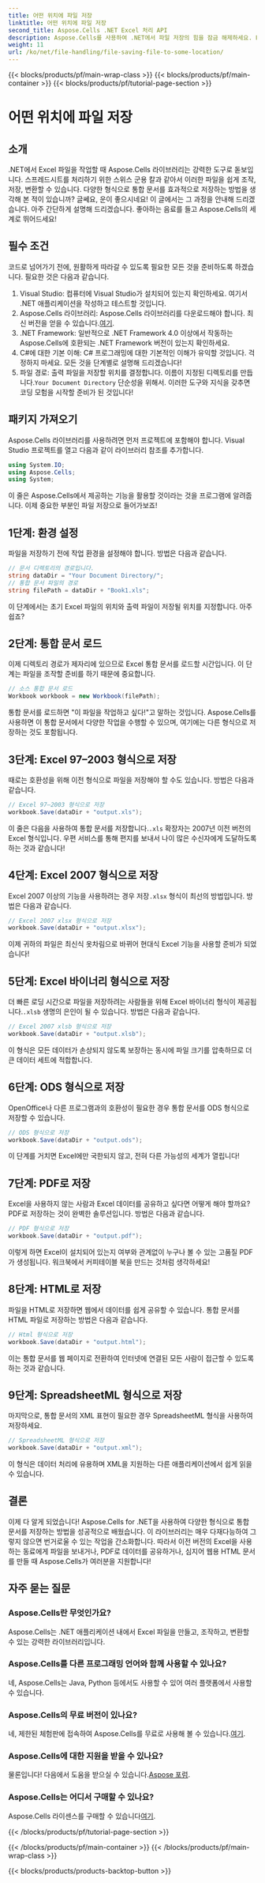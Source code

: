 ```yaml
---
title: 어떤 위치에 파일 저장
linktitle: 어떤 위치에 파일 저장
second_title: Aspose.Cells .NET Excel 처리 API
description: Aspose.Cells를 사용하여 .NET에서 파일 저장의 힘을 잠금 해제하세요. Excel 파일을 여러 형식으로 손쉽게 저장하는 방법을 알아보세요.
weight: 11
url: /ko/net/file-handling/file-saving-file-to-some-location/
---
```


{{< blocks/products/pf/main-wrap-class >}}
{{< blocks/products/pf/main-container >}}
{{< blocks/products/pf/tutorial-page-section >}}

# 어떤 위치에 파일 저장

## 소개
.NET에서 Excel 파일을 작업할 때 Aspose.Cells 라이브러리는 강력한 도구로 돋보입니다. 스프레드시트를 처리하기 위한 스위스 군용 칼과 같아서 이러한 파일을 쉽게 조작, 저장, 변환할 수 있습니다. 다양한 형식으로 통합 문서를 효과적으로 저장하는 방법을 생각해 본 적이 있습니까? 글쎄요, 운이 좋으시네요! 이 글에서는 그 과정을 안내해 드리겠습니다. 아주 간단하게 설명해 드리겠습니다. 좋아하는 음료를 들고 Aspose.Cells의 세계로 뛰어드세요!
## 필수 조건
코드로 넘어가기 전에, 원활하게 따라갈 수 있도록 필요한 모든 것을 준비하도록 하겠습니다. 필요한 것은 다음과 같습니다.
1. Visual Studio: 컴퓨터에 Visual Studio가 설치되어 있는지 확인하세요. 여기서 .NET 애플리케이션을 작성하고 테스트할 것입니다.
2.  Aspose.Cells 라이브러리: Aspose.Cells 라이브러리를 다운로드해야 합니다. 최신 버전을 얻을 수 있습니다.[여기](https://releases.aspose.com/cells/net/).
3. .NET Framework: 일반적으로 .NET Framework 4.0 이상에서 작동하는 Aspose.Cells에 호환되는 .NET Framework 버전이 있는지 확인하세요.
4. C#에 대한 기본 이해: C# 프로그래밍에 대한 기본적인 이해가 유익할 것입니다. 걱정하지 마세요. 모든 것을 단계별로 설명해 드리겠습니다!
5.  파일 경로: 출력 파일을 저장할 위치를 결정합니다. 이름이 지정된 디렉토리를 만듭니다.`Your Document Directory` 단순성을 위해서.
이러한 도구와 지식을 갖추면 코딩 모험을 시작할 준비가 된 것입니다!
## 패키지 가져오기
Aspose.Cells 라이브러리를 사용하려면 먼저 프로젝트에 포함해야 합니다. Visual Studio 프로젝트를 열고 다음과 같이 라이브러리 참조를 추가합니다.
```csharp
using System.IO;
using Aspose.Cells;
using System;
```
이 줄은 Aspose.Cells에서 제공하는 기능을 활용할 것이라는 것을 프로그램에 알려줍니다. 이제 중요한 부분인 파일 저장으로 들어가보죠!
## 1단계: 환경 설정
파일을 저장하기 전에 작업 환경을 설정해야 합니다. 방법은 다음과 같습니다.
```csharp
// 문서 디렉토리의 경로입니다.
string dataDir = "Your Document Directory/";
// 통합 문서 파일의 경로
string filePath = dataDir + "Book1.xls";
```
이 단계에서는 초기 Excel 파일의 위치와 출력 파일이 저장될 위치를 지정합니다. 아주 쉽죠?
## 2단계: 통합 문서 로드
이제 디렉토리 경로가 제자리에 있으므로 Excel 통합 문서를 로드할 시간입니다. 이 단계는 파일을 조작할 준비를 하기 때문에 중요합니다.
```csharp
// 소스 통합 문서 로드
Workbook workbook = new Workbook(filePath);
```
통합 문서를 로드하면 "이 파일을 작업하고 싶다!"고 말하는 것입니다. Aspose.Cells를 사용하면 이 통합 문서에서 다양한 작업을 수행할 수 있으며, 여기에는 다른 형식으로 저장하는 것도 포함됩니다.
## 3단계: Excel 97–2003 형식으로 저장
때로는 호환성을 위해 이전 형식으로 파일을 저장해야 할 수도 있습니다. 방법은 다음과 같습니다.
```csharp
// Excel 97–2003 형식으로 저장
workbook.Save(dataDir + "output.xls");
```
 이 줄은 다음을 사용하여 통합 문서를 저장합니다.`.xls` 확장자는 2007년 이전 버전의 Excel 형식입니다. 우편 서비스를 통해 편지를 보내서 나이 많은 수신자에게 도달하도록 하는 것과 같습니다!
## 4단계: Excel 2007 형식으로 저장
Excel 2007 이상의 기능을 사용하려는 경우 저장`.xlsx` 형식이 최선의 방법입니다. 방법은 다음과 같습니다.
```csharp
// Excel 2007 xlsx 형식으로 저장
workbook.Save(dataDir + "output.xlsx");
```
이제 귀하의 파일은 최신식 옷차림으로 바뀌어 현대식 Excel 기능을 사용할 준비가 되었습니다! 
## 5단계: Excel 바이너리 형식으로 저장
 더 빠른 로딩 시간으로 파일을 저장하려는 사람들을 위해 Excel 바이너리 형식이 제공됩니다.`.xlsb` 생명의 은인이 될 수 있습니다. 방법은 다음과 같습니다.
```csharp
// Excel 2007 xlsb 형식으로 저장
workbook.Save(dataDir + "output.xlsb");
```
이 형식은 모든 데이터가 손상되지 않도록 보장하는 동시에 파일 크기를 압축하므로 더 큰 데이터 세트에 적합합니다. 
## 6단계: ODS 형식으로 저장
OpenOffice나 다른 프로그램과의 호환성이 필요한 경우 통합 문서를 ODS 형식으로 저장할 수 있습니다.
```csharp
// ODS 형식으로 저장
workbook.Save(dataDir + "output.ods");
```
이 단계를 거치면 Excel에만 국한되지 않고, 전혀 다른 가능성의 세계가 열립니다!
## 7단계: PDF로 저장
Excel을 사용하지 않는 사람과 Excel 데이터를 공유하고 싶다면 어떻게 해야 할까요? PDF로 저장하는 것이 완벽한 솔루션입니다. 방법은 다음과 같습니다.
```csharp
// PDF 형식으로 저장
workbook.Save(dataDir + "output.pdf");
```
이렇게 하면 Excel이 설치되어 있는지 여부와 관계없이 누구나 볼 수 있는 고품질 PDF가 생성됩니다. 워크북에서 커피테이블 북을 만드는 것처럼 생각하세요!
## 8단계: HTML로 저장
파일을 HTML로 저장하면 웹에서 데이터를 쉽게 공유할 수 있습니다. 통합 문서를 HTML 파일로 저장하는 방법은 다음과 같습니다.
```csharp
// Html 형식으로 저장
workbook.Save(dataDir + "output.html");
```
이는 통합 문서를 웹 페이지로 전환하여 인터넷에 연결된 모든 사람이 접근할 수 있도록 하는 것과 같습니다.
## 9단계: SpreadsheetML 형식으로 저장
마지막으로, 통합 문서의 XML 표현이 필요한 경우 SpreadsheetML 형식을 사용하여 저장하세요.
```csharp
// SpreadsheetML 형식으로 저장
workbook.Save(dataDir + "output.xml");
```
이 형식은 데이터 처리에 유용하며 XML을 지원하는 다른 애플리케이션에서 쉽게 읽을 수 있습니다.
## 결론
이제 다 알게 되었습니다! Aspose.Cells for .NET을 사용하여 다양한 형식으로 통합 문서를 저장하는 방법을 성공적으로 배웠습니다. 이 라이브러리는 매우 다재다능하여 그렇지 않으면 번거로울 수 있는 작업을 간소화합니다. 따라서 이전 버전의 Excel을 사용하는 동료에게 파일을 보내거나, PDF로 데이터를 공유하거나, 심지어 웹용 HTML 문서를 만들 때 Aspose.Cells가 여러분을 지원합니다!
## 자주 묻는 질문
### Aspose.Cells란 무엇인가요?
Aspose.Cells는 .NET 애플리케이션 내에서 Excel 파일을 만들고, 조작하고, 변환할 수 있는 강력한 라이브러리입니다.
### Aspose.Cells를 다른 프로그래밍 언어와 함께 사용할 수 있나요?
네, Aspose.Cells는 Java, Python 등에서도 사용할 수 있어 여러 플랫폼에서 사용할 수 있습니다.
### Aspose.Cells의 무료 버전이 있나요?
 네, 제한된 체험판에 접속하여 Aspose.Cells를 무료로 사용해 볼 수 있습니다.[여기](https://releases.aspose.com/).
### Aspose.Cells에 대한 지원을 받을 수 있나요?
 물론입니다! 다음에서 도움을 받으실 수 있습니다.[Aspose 포럼](https://forum.aspose.com/c/cells/9).
### Aspose.Cells는 어디서 구매할 수 있나요?
 Aspose.Cells 라이센스를 구매할 수 있습니다[여기](https://purchase.aspose.com/buy).

{{< /blocks/products/pf/tutorial-page-section >}}

{{< /blocks/products/pf/main-container >}}
{{< /blocks/products/pf/main-wrap-class >}}

{{< blocks/products/products-backtop-button >}}
